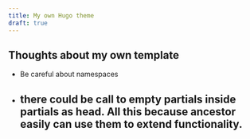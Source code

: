 ```yaml
---
title: My own Hugo theme
draft: true
---
```


## Thoughts about my own template

- Be careful about namespaces

- there could be call to empty partials inside partials as head. All this because ancestor easily can use them to extend functionality.
  - 
<!--stackedit_data:
eyJoaXN0b3J5IjpbNDE1NDA4MzY3LC0yMDYxNDMxOTQ4XX0=
-->